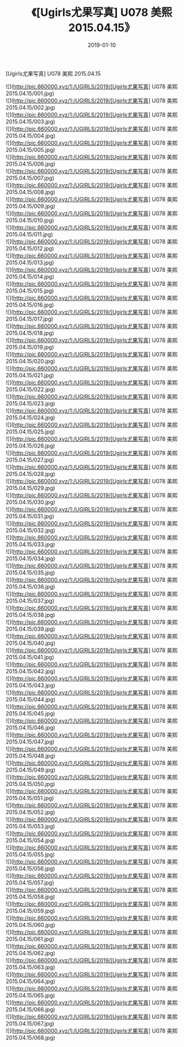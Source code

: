 ﻿---
layout: post
title:  《[Ugirls尤果写真] U078 美熙 2015.04.15》
date:   2019-01-10
img: http://pic.660000.xyz/1:/UGIRLS/2019/[Ugirls尤果写真] U078 美熙 2015.04.15/000.jpg
categories: [美女, 清纯, 唯美]
---

[Ugirls尤果写真] U078 美熙 2015.04.15

 ![](http://pic.660000.xyz/1:/UGIRLS/2019/[Ugirls尤果写真] U078 美熙 2015.04.15/001.jpg) <br>![](http://pic.660000.xyz/1:/UGIRLS/2019/[Ugirls尤果写真] U078 美熙 2015.04.15/002.jpg) <br>![](http://pic.660000.xyz/1:/UGIRLS/2019/[Ugirls尤果写真] U078 美熙 2015.04.15/003.jpg) <br>![](http://pic.660000.xyz/1:/UGIRLS/2019/[Ugirls尤果写真] U078 美熙 2015.04.15/004.jpg) <br>![](http://pic.660000.xyz/1:/UGIRLS/2019/[Ugirls尤果写真] U078 美熙 2015.04.15/005.jpg) <br>![](http://pic.660000.xyz/1:/UGIRLS/2019/[Ugirls尤果写真] U078 美熙 2015.04.15/006.jpg) <br>![](http://pic.660000.xyz/1:/UGIRLS/2019/[Ugirls尤果写真] U078 美熙 2015.04.15/007.jpg) <br>![](http://pic.660000.xyz/1:/UGIRLS/2019/[Ugirls尤果写真] U078 美熙 2015.04.15/008.jpg) <br>![](http://pic.660000.xyz/1:/UGIRLS/2019/[Ugirls尤果写真] U078 美熙 2015.04.15/009.jpg) <br>![](http://pic.660000.xyz/1:/UGIRLS/2019/[Ugirls尤果写真] U078 美熙 2015.04.15/010.jpg) <br>![](http://pic.660000.xyz/1:/UGIRLS/2019/[Ugirls尤果写真] U078 美熙 2015.04.15/011.jpg) <br>![](http://pic.660000.xyz/1:/UGIRLS/2019/[Ugirls尤果写真] U078 美熙 2015.04.15/012.jpg) <br>![](http://pic.660000.xyz/1:/UGIRLS/2019/[Ugirls尤果写真] U078 美熙 2015.04.15/013.jpg) <br>![](http://pic.660000.xyz/1:/UGIRLS/2019/[Ugirls尤果写真] U078 美熙 2015.04.15/014.jpg) <br>![](http://pic.660000.xyz/1:/UGIRLS/2019/[Ugirls尤果写真] U078 美熙 2015.04.15/015.jpg) <br>![](http://pic.660000.xyz/1:/UGIRLS/2019/[Ugirls尤果写真] U078 美熙 2015.04.15/016.jpg) <br>![](http://pic.660000.xyz/1:/UGIRLS/2019/[Ugirls尤果写真] U078 美熙 2015.04.15/017.jpg) <br>![](http://pic.660000.xyz/1:/UGIRLS/2019/[Ugirls尤果写真] U078 美熙 2015.04.15/018.jpg) <br>![](http://pic.660000.xyz/1:/UGIRLS/2019/[Ugirls尤果写真] U078 美熙 2015.04.15/019.jpg) <br>![](http://pic.660000.xyz/1:/UGIRLS/2019/[Ugirls尤果写真] U078 美熙 2015.04.15/020.jpg) <br>![](http://pic.660000.xyz/1:/UGIRLS/2019/[Ugirls尤果写真] U078 美熙 2015.04.15/021.jpg) <br>![](http://pic.660000.xyz/1:/UGIRLS/2019/[Ugirls尤果写真] U078 美熙 2015.04.15/022.jpg) <br>![](http://pic.660000.xyz/1:/UGIRLS/2019/[Ugirls尤果写真] U078 美熙 2015.04.15/023.jpg) <br>![](http://pic.660000.xyz/1:/UGIRLS/2019/[Ugirls尤果写真] U078 美熙 2015.04.15/024.jpg) <br>![](http://pic.660000.xyz/1:/UGIRLS/2019/[Ugirls尤果写真] U078 美熙 2015.04.15/025.jpg) <br>![](http://pic.660000.xyz/1:/UGIRLS/2019/[Ugirls尤果写真] U078 美熙 2015.04.15/026.jpg) <br>![](http://pic.660000.xyz/1:/UGIRLS/2019/[Ugirls尤果写真] U078 美熙 2015.04.15/027.jpg) <br>![](http://pic.660000.xyz/1:/UGIRLS/2019/[Ugirls尤果写真] U078 美熙 2015.04.15/028.jpg) <br>![](http://pic.660000.xyz/1:/UGIRLS/2019/[Ugirls尤果写真] U078 美熙 2015.04.15/029.jpg) <br>![](http://pic.660000.xyz/1:/UGIRLS/2019/[Ugirls尤果写真] U078 美熙 2015.04.15/030.jpg) <br>![](http://pic.660000.xyz/1:/UGIRLS/2019/[Ugirls尤果写真] U078 美熙 2015.04.15/031.jpg) <br>![](http://pic.660000.xyz/1:/UGIRLS/2019/[Ugirls尤果写真] U078 美熙 2015.04.15/032.jpg) <br>![](http://pic.660000.xyz/1:/UGIRLS/2019/[Ugirls尤果写真] U078 美熙 2015.04.15/033.jpg) <br>![](http://pic.660000.xyz/1:/UGIRLS/2019/[Ugirls尤果写真] U078 美熙 2015.04.15/034.jpg) <br>![](http://pic.660000.xyz/1:/UGIRLS/2019/[Ugirls尤果写真] U078 美熙 2015.04.15/035.jpg) <br>![](http://pic.660000.xyz/1:/UGIRLS/2019/[Ugirls尤果写真] U078 美熙 2015.04.15/036.jpg) <br>![](http://pic.660000.xyz/1:/UGIRLS/2019/[Ugirls尤果写真] U078 美熙 2015.04.15/037.jpg) <br>![](http://pic.660000.xyz/1:/UGIRLS/2019/[Ugirls尤果写真] U078 美熙 2015.04.15/038.jpg) <br>![](http://pic.660000.xyz/1:/UGIRLS/2019/[Ugirls尤果写真] U078 美熙 2015.04.15/039.jpg) <br>![](http://pic.660000.xyz/1:/UGIRLS/2019/[Ugirls尤果写真] U078 美熙 2015.04.15/040.jpg) <br>![](http://pic.660000.xyz/1:/UGIRLS/2019/[Ugirls尤果写真] U078 美熙 2015.04.15/041.jpg) <br>![](http://pic.660000.xyz/1:/UGIRLS/2019/[Ugirls尤果写真] U078 美熙 2015.04.15/042.jpg) <br>![](http://pic.660000.xyz/1:/UGIRLS/2019/[Ugirls尤果写真] U078 美熙 2015.04.15/043.jpg) <br>![](http://pic.660000.xyz/1:/UGIRLS/2019/[Ugirls尤果写真] U078 美熙 2015.04.15/044.jpg) <br>![](http://pic.660000.xyz/1:/UGIRLS/2019/[Ugirls尤果写真] U078 美熙 2015.04.15/045.jpg) <br>![](http://pic.660000.xyz/1:/UGIRLS/2019/[Ugirls尤果写真] U078 美熙 2015.04.15/046.jpg) <br>![](http://pic.660000.xyz/1:/UGIRLS/2019/[Ugirls尤果写真] U078 美熙 2015.04.15/047.jpg) <br>![](http://pic.660000.xyz/1:/UGIRLS/2019/[Ugirls尤果写真] U078 美熙 2015.04.15/048.jpg) <br>![](http://pic.660000.xyz/1:/UGIRLS/2019/[Ugirls尤果写真] U078 美熙 2015.04.15/049.jpg) <br>![](http://pic.660000.xyz/1:/UGIRLS/2019/[Ugirls尤果写真] U078 美熙 2015.04.15/050.jpg) <br>![](http://pic.660000.xyz/1:/UGIRLS/2019/[Ugirls尤果写真] U078 美熙 2015.04.15/051.jpg) <br>![](http://pic.660000.xyz/1:/UGIRLS/2019/[Ugirls尤果写真] U078 美熙 2015.04.15/052.jpg) <br>![](http://pic.660000.xyz/1:/UGIRLS/2019/[Ugirls尤果写真] U078 美熙 2015.04.15/053.jpg) <br>![](http://pic.660000.xyz/1:/UGIRLS/2019/[Ugirls尤果写真] U078 美熙 2015.04.15/054.jpg) <br>![](http://pic.660000.xyz/1:/UGIRLS/2019/[Ugirls尤果写真] U078 美熙 2015.04.15/055.jpg) <br>![](http://pic.660000.xyz/1:/UGIRLS/2019/[Ugirls尤果写真] U078 美熙 2015.04.15/056.jpg) <br>![](http://pic.660000.xyz/1:/UGIRLS/2019/[Ugirls尤果写真] U078 美熙 2015.04.15/057.jpg) <br>![](http://pic.660000.xyz/1:/UGIRLS/2019/[Ugirls尤果写真] U078 美熙 2015.04.15/058.jpg) <br>![](http://pic.660000.xyz/1:/UGIRLS/2019/[Ugirls尤果写真] U078 美熙 2015.04.15/059.jpg) <br>![](http://pic.660000.xyz/1:/UGIRLS/2019/[Ugirls尤果写真] U078 美熙 2015.04.15/060.jpg) <br>![](http://pic.660000.xyz/1:/UGIRLS/2019/[Ugirls尤果写真] U078 美熙 2015.04.15/061.jpg) <br>![](http://pic.660000.xyz/1:/UGIRLS/2019/[Ugirls尤果写真] U078 美熙 2015.04.15/062.jpg) <br>![](http://pic.660000.xyz/1:/UGIRLS/2019/[Ugirls尤果写真] U078 美熙 2015.04.15/063.jpg) <br>![](http://pic.660000.xyz/1:/UGIRLS/2019/[Ugirls尤果写真] U078 美熙 2015.04.15/064.jpg) <br>![](http://pic.660000.xyz/1:/UGIRLS/2019/[Ugirls尤果写真] U078 美熙 2015.04.15/065.jpg) <br>![](http://pic.660000.xyz/1:/UGIRLS/2019/[Ugirls尤果写真] U078 美熙 2015.04.15/066.jpg) <br>![](http://pic.660000.xyz/1:/UGIRLS/2019/[Ugirls尤果写真] U078 美熙 2015.04.15/067.jpg) <br>![](http://pic.660000.xyz/1:/UGIRLS/2019/[Ugirls尤果写真] U078 美熙 2015.04.15/068.jpg) <br>